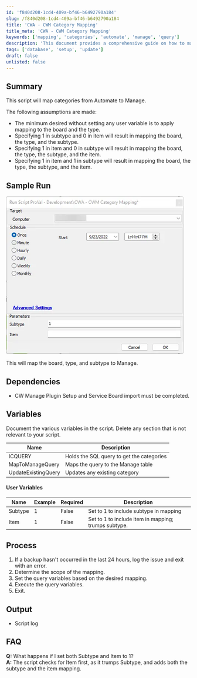```yaml
---
id: 'f840d208-1cd4-409a-bf46-b6492790a184'
slug: /f840d208-1cd4-409a-bf46-b6492790a184
title: 'CWA - CWM Category Mapping'
title_meta: 'CWA - CWM Category Mapping'
keywords: ['mapping', 'categories', 'automate', 'manage', 'query']
description: 'This document provides a comprehensive guide on how to map categories from ConnectWise Automate to ConnectWise Manage, detailing the assumptions, process, and variables involved in the script execution.'
tags: ['database', 'setup', 'update']
draft: false
unlisted: false
---
```


## Summary

This script will map categories from Automate to Manage.

The following assumptions are made:

- The minimum desired without setting any user variable is to apply mapping to the board and the type.
- Specifying 1 in subtype and 0 in item will result in mapping the board, the type, and the subtype.
- Specifying 1 in item and 0 in subtype will result in mapping the board, the type, the subtype, and the item.
- Specifying 1 in item and 1 in subtype will result in mapping the board, the type, the subtype, and the item.

## Sample Run

![Sample Run](../../../static/img/docs/f840d208-1cd4-409a-bf46-b6492790a184/image_1.webp)

This will map the board, type, and subtype to Manage.

## Dependencies

- CW Manage Plugin Setup and Service Board import must be completed.

## Variables

Document the various variables in the script. Delete any section that is not relevant to your script.

| Name                | Description                              |
|---------------------|------------------------------------------|
| ICQUERY             | Holds the SQL query to get the categories |
| MapToManageQuery    | Maps the query to the Manage table      |
| UpdateExistingQuery | Updates any existing category            |

#### User Variables

| Name     | Example | Required | Description                                       |
|----------|---------|----------|---------------------------------------------------|
| Subtype  | 1       | False    | Set to 1 to include subtype in mapping            |
| Item     | 1       | False    | Set to 1 to include item in mapping; trumps subtype. |

## Process

1. If a backup hasn't occurred in the last 24 hours, log the issue and exit with an error.
2. Determine the scope of the mapping.
3. Set the query variables based on the desired mapping.
4. Execute the query variables.
5. Exit.

## Output

- Script log

## FAQ

**Q:** What happens if I set both Subtype and Item to 1?  
**A:** The script checks for Item first, as it trumps Subtype, and adds both the subtype and the item mapping.
